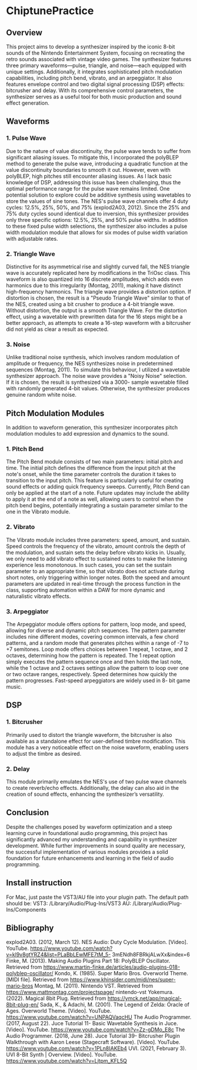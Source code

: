 # ChiptunePractice
## Overview
This project aims to develop a synthesizer inspired by the iconic 8-bit sounds of the Nintendo
Entertainment System, focusing on recreating the retro sounds associated with vintage video games.
The synthesizer features three primary waveforms—pulse, triangle, and noise—each equipped with
unique settings. Additionally, it integrates sophisticated pitch modulation capabilities, including pitch
bend, vibrato, and an arpeggiator. It also features envelope control and two digital signal processing
(DSP) effects: bitcrusher and delay. With its comprehensive control parameters, the synthesizer serves
as a useful tool for both music production and sound effect generation.

## Waveforms
### 1. Pulse Wave
Due to the nature of value discontinuity, the pulse wave tends to suffer from significant aliasing issues.
To mitigate this, I incorporated the polyBLEP method to generate the pulse wave, introducing a
quadratic function at the value discontinuity boundaries to smooth it out. However, even with
polyBLEP, high pitches still encounter aliasing issues. As I lack basic knowledge of DSP, addressing this
issue has been challenging, thus the optimal performance range for the pulse wave remains limited.
One potential solution to explore could be additive synthesis using wavetables to store the values of
sine tones.
The NES's pulse wave channels offer 4 duty cycles: 12.5%, 25%, 50%, and 75% (explod2A03, 2012).
Since the 25% and 75% duty cycles sound identical due to inversion, this synthesizer provides only
three specific options: 12.5%, 25%, and 50% pulse widths. In addition to these fixed pulse width
selections, the synthesizer also includes a pulse width modulation module that allows for six modes
of pulse width variation with adjustable rates. 


### 2. Triangle Wave
Distinctive for its asymmetrical rise and slightly curved fall, the NES triangle wave is accurately
replicated here by modifications in the TriOsc class. This waveform is also quantized into 16 discrete
amplitudes, which adds even harmonics due to this irregularity (Montag, 2011), making it have distinct
high-frequency harmonics.
The triangle wave provides a distortion option. If distortion is chosen, the result is a "Pseudo Triangle
Wave" similar to that of the NES, created using a bit crusher to produce a 4-bit triangle wave. Without
distortion, the output is a smooth Triangle Wave. For the distortion effect, using a wavetable with prewritten
data for the 16 steps might be a better approach, as attempts to create a 16-step waveform
with a bitcrusher did not yield as clear a result as expected.

### 3. Noise
Unlike traditional noise synthesis, which involves random modulation of amplitude or frequency, the
NES synthesizes noise in predetermined sequences (Montag, 2011). To simulate this behaviour, I
utilized a wavetable synthesizer approach.
The noise wave provides a "Noisy Noise" selection. If it is chosen, the result is synthesized via a 3000-
sample wavetable filled with randomly generated 4-bit values. Otherwise, the synthesizer produces
genuine random white noise.


## Pitch Modulation Modules
In addition to waveform generation, this synthesizer incorporates pitch modulation modules to add
expression and dynamics to the sound.

### 1. Pitch Bend
The Pitch Bend module consists of two main parameters: initial pitch and time. The initial pitch defines
the difference from the input pitch at the note's onset, while the time parameter controls the duration
it takes to transition to the input pitch. This feature is particularly useful for creating sound effects or
adding quick frequency sweeps.
Currently, Pitch Bend can only be applied at the start of a note. Future updates may include the ability
to apply it at the end of a note as well, allowing users to control when the pitch bend begins,
potentially integrating a sustain parameter similar to the one in the Vibrato module.

### 2. Vibrato
The Vibrato module includes three parameters: speed, amount, and sustain. Speed controls the
frequency of the vibrato, amount controls the depth of the modulation, and sustain sets the delay
before vibrato kicks in.
Usually, we only need to add vibrato effect to sustained notes to make the listening experience less
monotonous. In such cases, you can set the sustain parameter to an appropriate time, so that vibrato
does not activate during short notes, only triggering within longer notes. Both the speed and amount
parameters are updated in real-time through the process function in the class, supporting automation
within a DAW for more dynamic and naturalistic vibrato effects.

### 3. Arpeggiator
The Arpeggiator module offers options for pattern, loop mode, and speed, allowing for diverse and
dynamic pitch sequences. The pattern parameter includes nine different modes, covering common
intervals, a few chord patterns, and a random mode that generates pitches within a range of -7 to +7
semitones.
Loop mode offers choices between 1 repeat, 1 octave, and 2 octaves, determining how the pattern is
repeated. The 1 repeat option simply executes the pattern sequence once and then holds the last note,
while the 1 octave and 2 octaves settings allow the pattern to loop over one or two octave ranges,
respectively.
Speed determines how quickly the pattern progresses. Fast-speed arpeggiators are widely used in 8-
bit game music.

## DSP
### 1. Bitcrusher
Primarily used to distort the triangle waveform, the bitcrusher is also available as a standalone effect
for user-defined timbre modification. This module has a very noticeable effect on the noise waveform,
enabling users to adjust the timbre as desired.

### 2. Delay
This module primarily emulates the NES's use of two pulse wave channels to create reverb/echo
effects. Additionally, the delay can also aid in the creation of sound effects, enhancing the
synthesizer’s versatility.


## Conclusion
Despite the challenges posed by waveform optimization and a steep learning curve in foundational
audio programming, this project has significantly advanced my understanding and capability in
synthesizer development. While further improvements in sound quality are necessary, the successful
implementation of various modules provides a solid foundation for future enhancements and learning
in the field of audio programming.

## Install instruction
For Mac, just paste the VST3/AU file into your plugin path. The default path should be:
VST3: /Library/Audio/Plug-Ins/VST3
AU: /Library/Audio/Plug-Ins/Components

## Bibliography
explod2A03. (2012, March 12). NES Audio: Duty Cycle Modulation. [Video]. YouTube.
https://www.youtube.com/watch?v=kl9v8gtYRZ4&list=PLaBbLEwMFE7tM_5-
3mENdh8FBRkjALwXx&index=6
Finke, M. (2013). Making Audio Plugins Part 18: PolyBLEP Oscillator. Retrieved from
https://www.martin-finke.de/articles/audio-plugins-018-polyblep-oscillator/
Kondo, K. (1985). Super Mario Bros. Overworld Theme. [MIDI file]. Retrieved from
https://www.khinsider.com/midi/nes/super-mario-bros
Montag, M. (2011). Nintendo VST. Retrieved from https://www.mattmontag.com/projectspage/
nintendo-vst
Yokemura. (2022). Magical 8bit Plug. Retrieved from https://ymck.net/app/magical-8bit-plug-en/
Sada, K., & Adachi, M. (2001). The Legend of Zelda: Oracle of Ages. Overworld Theme. [Video].
YouTube. https://www.youtube.com/watch?v=UNPAQVaqcHU
The Audio Programmer. (2017, August 22). Juce Tutorial 11- Basic Wavetable Synthesis in Juce.
[Video]. YouTube. https://www.youtube.com/watch?v=Zz-gDMo_E8c
The Audio Programmer. (2018, June 28). Juce Tutorial 39- Bitcrusher Plugin Walkthrough with Aaron
Leese (Stagecraft Software). [Video]. YouTube.
https://www.youtube.com/watch?v=1PLn8IAKEb4
UVI. (2021, February 3). UVI 8-Bit Synth | Overview. [Video]. YouTube.
https://www.youtube.com/watch?v=Ljtpm_KFL5Q
